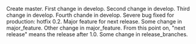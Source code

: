 Create master.
First change in develop.
Second change in develop.
Third change in develop.
Fourth chande in develop.
Severe bug fixed for production: hotfix 0.2.
Major feature for next release.
Some change in major_feature.
Other change in major_feature.
From this point on, "next release" means the release after 1.0.
Some change in release_branches.